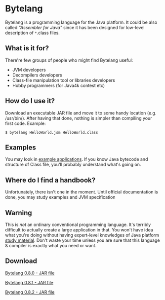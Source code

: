 # Bytelang
Bytelang is a programming language for the Java platform. It could be also called *"Assembler for Java"* since it has been designed for low-level description of `*`.class files.

## What is it for?
There're few groups of people who might find Bytelang useful:
  * JVM developers
  * Decompilers developers
  * Class-file manipulation tool or libraries developers
  * Hobby programmers (for Java4k contest etc)

## How do I use it?
Download an executable JAR file and move it to some handy location (e.g. /usr/bin/). After having that done, nothing is simpler than compiling your first code. Example:

`$ bytelang HelloWorld.jsm HelloWorld.class`

## Examples
You may look in [example applications](https://github.com/tzima/Bytelang/tree/master/BytelangExamples). If you know Java bytecode and structure of Class file, you'll probably understand what's going on.

## Where do I find a handbook?
Unfortunately, there isn't one in the moment. Until official documentation is done, you may study examples and JVM specification

## Warning
This is *not* an ordinary conventional programming language. It's terribly difficult to actually create a large application in that. You won't have idea what you're doing without having expert-level knowledges of Java platform [study material](http://docs.oracle.com/javase/specs/jvms/se7/html/). Don't waste your time unless you are sure that this language & compiler is exactly what you need or want.

## Download
[Bytelang 0.8.0 - JAR file](https://github.com/tzima/Bytelang/blob/master/Bytelang/jars/Bytelang-0.8.0.jar?raw=true)

[Bytelang 0.8.1 - JAR file](https://github.com/tzima/Bytelang/blob/master/Bytelang/jars/Bytelang-0.8.1.jar?raw=true)

[Bytelang 0.8.2 - JAR file](https://github.com/tzima/Bytelang/blob/master/Bytelang/jars/Bytelang-0.8.2.jar?raw=true)
